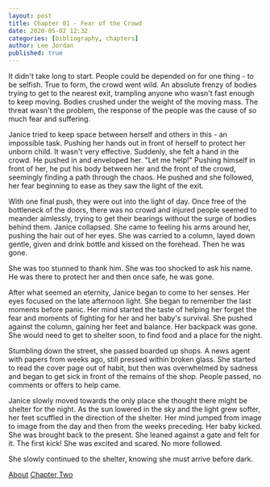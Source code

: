 ```yaml
---
layout: post
title: Chapter 01 - Fear of the Crowd
date: 2020-05-02 12:32
categories: [bibliography, chapters]
author: Lee Jordan
published: true
---
```


It didn't take long to start. People could be depended on for one thing - to be selfish. True to form, the crowd went wild. An absolute frenzy of bodies trying to get to the nearest exit, trampling anyone who wasn't fast enough to keep moving. Bodies crushed under the weight of the moving mass. The threat wasn't the problem, the response of the people was the cause of so much fear and suffering.

Janice tried to keep space between herself and others in this - an impossible task. Pushing her hands out in front of herself to protect her unborn child. It wasn't very effective. Suddenly, she felt a hand in the crowd. He pushed in and enveloped her. "Let me help!" Pushing himself in front of her, he put his body between her and the front of the crowd, seemingly finding a path through the chaos. He pushed and she followed, her fear beginning to ease as they saw the light of the exit.

With one final push, they were out into the light of day. Once free of the bottleneck of the doors, there was no crowd and injured people seemed to meander aimlessly, trying to get their bearings without the surge of bodies behind them. Janice collapsed. She came to feeling his arms around her, pushing the hair out of her eyes. She was carried to a column, layed down gentle, given and drink bottle and kissed on the forehead. Then he was gone.

She was too stunned to thank him. She was too shocked to ask his name. He was there to protect her and then once safe, he was gone.

After what seemed an eternity, Janice began to come to her senses. Her eyes focused on the late afternoon light. She began to remember the last moments before panic. Her mind started the taste of helping her forget the fear and moments of fighting for her and her baby's survival. She pushed against the column, gaining her feet and balance. Her backpack was gone. She would need to get to shelter soon, to find food and a place for the night.

Stumbling down the street, she passed boarded up shops. A news agent with papers from weeks ago, still pressed within broken glass. She started to read the cover page out of habit, but then was overwhelmed by sadness and began to get sick in front of the remains of the shop. People passed, no comments or offers to help came.

Janice slowly moved towards the only place she thought there might be shelter for the night. As the sun lowered in the sky and the light grew softer, her feet scuffled in the direction of the shelter. Her mind jumped from image to image from the day and then from the weeks preceding. Her baby kicked. She was brought back to the present. She leaned against a gate and felt for it. The first kick! She was excited and scared. No more followed.

She slowly continued to the shelter, knowing she must arrive before dark.

<div class="pagination">
    <a class="pagination-item older" href="https://therapy.geraldleejordan.com/about/">About</a>
      <a class="pagination-item newer" href="https://therapy.geraldleejordan.com/chapter-02/">Chapter Two</a>
</div>
